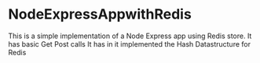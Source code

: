 # NodeExpressAppwithRedis

This is a simple implementation of a Node Express app using Redis store.
It has basic Get Post calls
It has in it implemented the Hash Datastructure for Redis
